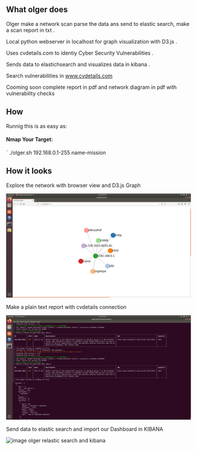 ## What olger does

Olger make a network scan parse the data ans send to elastic search, make a scan report in txt .

Local python webserver in localhost for graph visualization with D3.js .

Uses cvdetails.com to identiy Cyber Security Vulnerabilities .

Sends data to elastichsearch and visualizes data in kibana .

Search vulnerabilities in www.cvdetails.com

Cooming soon complete report in pdf and network diagram in pdf with vulnerability checks

## How

Runnig this is as easy as:

#### Nmap Your Target:
`
 ./olger.sh 192.168.0.1-255 name-mission

## How it looks

Explore the network with browser view and D3.js Graph

![image olger graph d3 js](olger.png)


Make a plain text report with cvdetails connection

![image olger report vulnerabilities CVE](report.png)


Send data to elastic search and import our Dashboard in KIBANA

![image olger relastic search and kibana](kibana.png)
